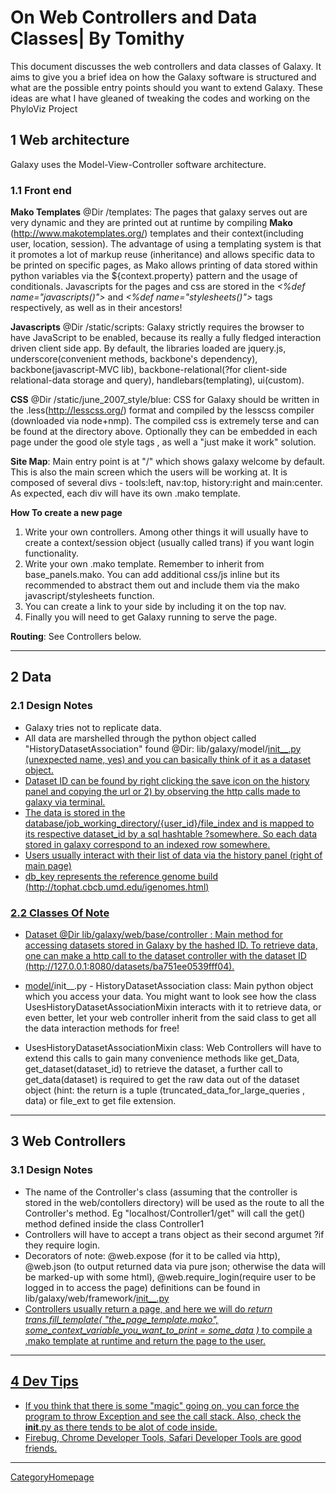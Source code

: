 
# On Web Controllers and Data Classes| By Tomithy
This document discusses the web controllers and data classes of Galaxy. It aims to give you a brief idea on how the Galaxy software is structured and what are the possible entry points should you want to extend Galaxy. These ideas are what I have gleaned of tweaking the codes and working on the PhyloViz Project

## 1 Web architecture
Galaxy uses the Model-View-Controller software architecture.

### 1.1 Front end
**Mako Templates** @Dir /templates: The pages that galaxy serves out are very dynamic and they are printed out at runtime by compiling **Mako** (http://www.makotemplates.org/) templates and their context(including user, location, session). The advantage of using a templating system is that it promotes a lot of markup reuse (inheritance) and allows specific data to be printed on specific pages, as Mako allows printing of data stored within python variables via the ${context.property} pattern and the usage of conditionals. Javascripts for the pages and css are stored in the *<%def name="javascripts()">* and *<%def name="stylesheets()">* tags respectively, as well as in their ancestors!

**Javascripts** @Dir /static/scripts: Galaxy strictly requires the browser to have JavaScript to be enabled, because its really a fully fledged interaction driven client side app. By default, the libraries loaded are jquery.js, underscore(convenient methods, backbone's dependency), backbone(javascript-MVC lib), backbone-relational(?for client-side relational-data storage and query), handlebars(templating), ui(custom).

**CSS** @Dir /static/june_2007_style/blue: CSS for Galaxy should be written in the .less(http://lesscss.org/) format and compiled by the lesscss compiler (downloaded via node+nmp). The compiled css is extremely terse and can be found at  the directory above. Optionally they can be embedded in each page under the good ole style tags <style></style>, as well a "just make it work" solution.

**Site Map**: Main entry point is at "/" which shows galaxy welcome by default. This is also the main screen which the users will be working at. It is composed of several divs - tools:left, nav:top, history:right and main:center. As expected, each div will have its own .mako template.

**How To create a new page**

1. Write your own controllers. Among other things it will usually have to create a context/session object (usually called trans) if you want login functionality.
1. Write your own .mako template. Remember to inherit from base_panels.mako. You can add additional css/js inline but its recommended to abstract them out and include them via the mako javascript/stylesheets function.
1. You can create a link to your side by including it on the top nav.
1. Finally you will need to get Galaxy running to serve the page.

**Routing**: See Controllers below.



---

## 2 Data
### 2.1 Design Notes
* Galaxy tries not to replicate data.
* All data are marshelled through the python object called "HistoryDatasetAssociation" found @Dir: lib/galaxy/model/<u>init__.py (unexpected name, yes) and you can basically think of it as a dataset object.
* Dataset ID can be found by right clicking the save icon on the history panel and copying the url or 2) by observing the http calls made to galaxy via terminal.
* The data is stored in the database/job_working_directory/{user_id}/file_index and is mapped to its respective dataset_id by a sql hashtable ?somewhere. So each data stored in galaxy correspond to an indexed row somewhere.
* Users usually interact with their list of data via the history panel (right of main page)
* db_key represents the reference genome build (http://tophat.cbcb.umd.edu/igenomes.html)

### 2.2 Classes Of Note
- Dataset @Dir lib/galaxy/web/base/controller : Main method for accessing datasets stored in Galaxy by the hashed ID. To retrieve data, one can make a http call to the dataset controller with the dataset ID (http://127.0.0.1:8080/datasets/ba751ee0539fff04).

- model/</u>init__.py - HistoryDatasetAssociation class: Main python object which you access your data. You might want to look see how the class UsesHistoryDatasetAssociationMixin interacts with it to retrieve data, or even better, let your web controller inherit from the said class to get all the data interaction methods for free!

- UsesHistoryDatasetAssociationMixin class: Web Controllers will have to extend this calls to gain many convenience methods like get_Data, get_dataset(dataset_id) to retrieve the dataset, a further call to get_data(dataset) is required to get the raw data out of the dataset object (hint: the return is a tuple (truncated_data_for_large_queries , data) or file_ext to get file extension.



---

## 3 Web Controllers
### 3.1 Design Notes
* The name of the Controller's class (assuming that the controller is stored in the web/contollers directory) will be used as the route to all the Controller's method. Eg "localhost/Controller1/get" will call the get() method defined inside the class Controller1
* Controllers will have to accept a trans object as their second argumet ?if they require login.
* Decorators of note: @web.expose (for it to be called via http), @web.json (to output returned data via pure json; otherwise the data will be marked-up with some html), @web.require_login(require user to be logged in to access the page) definitions can be found in lib/galaxy/web/framework/<u>init__.py
* Controllers usually return a page, and here we will do *return trans.fill_template( "the_page_template.mako", some_context_variable_you_want_to_print = some_data )* to compile a .mako template at runtime and return the page to the user.

---

## 4 Dev Tips
* If you think that there is some "magic" going on, you can force the program to throw Exception and see the call stack. Also, check the __init__.py as there tends to be alot of code inside.
* Firebug,  Chrome Developer Tools, Safari Developer Tools are good friends.



---
CategoryHomepage
